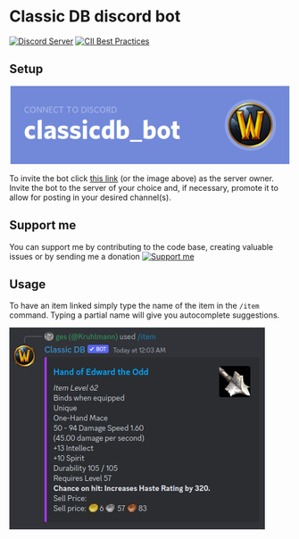 # Classic DB discord bot

[![Discord Server](https://img.shields.io/discord/572880907682447380%20.svg?logo=discord&style=for-the-badge)](https://discord.gg/Y5eA3dW)
[![CII Best Practices](https://img.shields.io/cii/percentage/2579.svg?label=CII%20Best%20Practices&style=for-the-badge)](https://bestpractices.coreinfrastructure.org/projects/2579)

## Setup

<p align="center">
  <a href="https://discordapp.com/oauth2/authorize?client_id=545640068056875048&scope=bot&permissions=2147534848">
    <img src="doc/connect.png" />
  </a>
</p>

To invite the bot click [this link](https://discordapp.com/oauth2/authorize?client_id=545640068056875048&scope=bot&permissions=0) (or the image above) as the server owner. Invite the bot to the server of your choice and, if necessary, promote it to allow for posting in your desired channel(s).

## Support me
You can support me by contributing to the code base, creating valuable issues or by sending me a donation [![Support me](https://img.shields.io/badge/PayPal-Support%20me-7289da?style=for-the-badge)](https://paypal.me/kruhlmann)

## Usage

To have an item linked simply type the name of the item in the `/item` command.
Typing a partial name will give you autocomplete suggestions.

![Showcase](doc/showcase.png)
